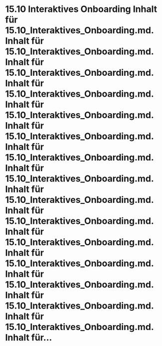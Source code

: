 # 15.10 Interaktives Onboarding Inhalt für 15.10_Interaktives_Onboarding.md. Inhalt für 15.10_Interaktives_Onboarding.md. Inhalt für 15.10_Interaktives_Onboarding.md. Inhalt für 15.10_Interaktives_Onboarding.md. Inhalt für 15.10_Interaktives_Onboarding.md. Inhalt für 15.10_Interaktives_Onboarding.md. Inhalt für 15.10_Interaktives_Onboarding.md. Inhalt für 15.10_Interaktives_Onboarding.md. Inhalt für 15.10_Interaktives_Onboarding.md. Inhalt für 15.10_Interaktives_Onboarding.md. Inhalt für 15.10_Interaktives_Onboarding.md. Inhalt für 15.10_Interaktives_Onboarding.md. Inhalt für 15.10_Interaktives_Onboarding.md. Inhalt für 15.10_Interaktives_Onboarding.md. Inhalt für 15.10_Interaktives_Onboarding.md. Inhalt für...